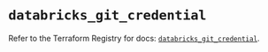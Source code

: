 # `databricks_git_credential`

Refer to the Terraform Registry for docs: [`databricks_git_credential`](https://registry.terraform.io/providers/databricks/databricks/1.74.0/docs/resources/git_credential).
